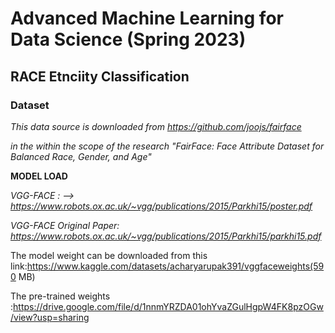 # Advanced Machine Learning for Data Science (Spring 2023)

## RACE Etnciity Classification

### Dataset

*This data source is downloaded from https://github.com/joojs/fairface*

*in the within the scope of the research "FairFace: Face Attribute Dataset for Balanced Race, Gender, and Age"*

**MODEL LOAD**

*VGG-FACE : --> https://www.robots.ox.ac.uk/~vgg/publications/2015/Parkhi15/poster.pdf*

*VGG-FACE Original Paper: https://www.robots.ox.ac.uk/~vgg/publications/2015/Parkhi15/parkhi15.pdf*

The model weight can be downloaded from this link:https://www.kaggle.com/datasets/acharyarupak391/vggfaceweights(590 MB)

The pre-trained weights :https://drive.google.com/file/d/1nnmYRZDA01ohYvaZGulHgpW4FK8pzOGw/view?usp=sharing
